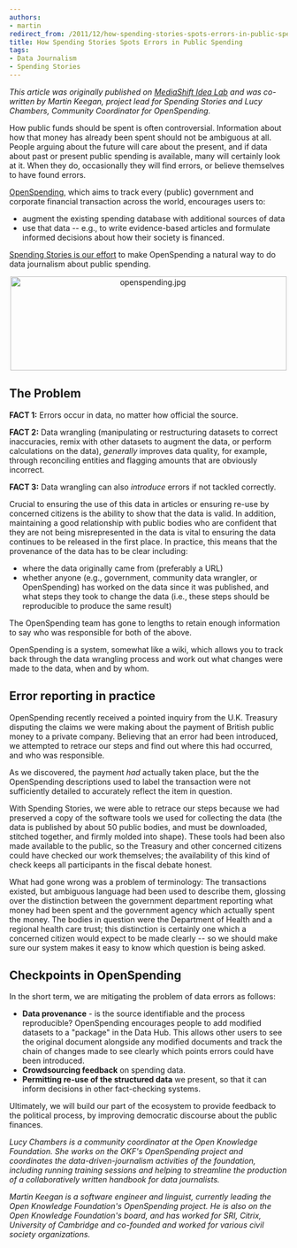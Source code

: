 ```yaml
--- 
authors:
- martin
redirect_from: /2011/12/how-spending-stories-spots-errors-in-public-spending/
title: How Spending Stories Spots Errors in Public Spending
tags: 
- Data Journalism
- Spending Stories
---
```

*This article was originally published on [MediaShift Idea Lab](http://www.pbs.org/idealab/2011/12/how-spending-stories-spots-errors-in-public-spending328.html) and was co-written by Martin Keegan, project lead for Spending Stories and Lucy Chambers, Community Coordinator for OpenSpending.*

How public funds should be spent is often controversial. Information about how that money has already been spent should not be ambiguous at all. People arguing about the future will care about the present, and if data about past or present public spending is available, many will certainly look at it. When they do, occasionally they will find errors, or believe themselves to have found errors.
 
[OpenSpending](http://openspending.org/), which aims to track every (public) government and corporate financial transaction across the world, encourages users to: 

 * augment the existing spending database with additional sources of data 
 * use that data -- e.g., to write evidence-based articles and formulate informed decisions about how their society is financed.

[Spending Stories is our effort](http://www.pbs.org/idealab/2011/09/spending-stories-to-help-journalists-analyze-spending-data258.html) to make OpenSpending a natural way to do data journalism about public spending.

<img alt="openspending.jpg" src="http://www.pbs.org/idealab/openspending.jpg" width="500" height="170" class="mt-image-center" style="text-align: center; display: block; margin: 0 auto 20px;" />

## The Problem

**FACT 1:** Errors occur in data, no matter how official the source. 

**FACT 2:** Data wrangling (manipulating or restructuring datasets to correct inaccuracies, remix with other datasets to augment the data, or perform calculations on the data), *generally* improves data quality, for example, through reconciling entities and flagging amounts that are obviously incorrect. 

**FACT 3:** Data wrangling can also *introduce* errors if not tackled correctly.

Crucial to ensuring the use of this data in articles or ensuring re-use by concerned citizens is the ability to show that the data is valid. In addition, maintaining a good relationship with public bodies who are confident that they are not being misrepresented in the data is vital to ensuring the data continues to be released in the first place. In practice, this means that the provenance of the data has to be clear including: 

 * where the data originally came from (preferably a URL)
 * whether anyone (e.g., government, community data wrangler, or OpenSpending) has worked on the data since it was published, and what steps they took to change the data (i.e., these steps should be reproducible to produce the same result)

The OpenSpending team has gone to lengths to retain enough information to say who was responsible for both of the above. 

OpenSpending is a system, somewhat like a wiki, which allows you to track back through the data wrangling process and work out what changes were made to the data, when and by whom.

## Error reporting in practice

OpenSpending recently received a pointed inquiry from the U.K. Treasury disputing the claims we were making about the payment of British public money to a private company. Believing that an error had been introduced, we attempted to retrace our steps and find out where this had occurred, and who was responsible.

As we discovered, the payment *had* actually taken place, but the the OpenSpending descriptions used to label the transaction were not sufficiently detailed to accurately reflect the item in question.

With Spending Stories, we were able to retrace our steps because we had preserved a copy of the software tools we used for collecting the data (the data is published by about 50 public bodies, and must be downloaded, stitched together, and firmly molded into shape). These tools had been also made available to the public, so the Treasury and other concerned citizens could have checked our work themselves; the availability of this kind of check keeps all participants in the fiscal debate honest.

What had gone wrong was a problem of terminology: The transactions existed, but ambiguous language had been used to describe them, glossing over the distinction between the government department reporting what money had been spent and the government agency which actually spent the money. The bodies in question were the Department of Health and a regional health care trust; this distinction is certainly one which a concerned citizen would expect to be made clearly -- so we should make sure our system makes it easy to know which question is being asked.

## Checkpoints in OpenSpending

In the short term, we are mitigating the problem of data errors as follows:

 * **Data provenance** - is the source identifiable and the process reproducible? OpenSpending encourages people to add modified datasets to a "package" in the Data Hub. This allows other users to see the original document alongside any modified documents and track the chain of changes made to see clearly which points errors could have been introduced. 
 * **Crowdsourcing feedback** on spending data.
 * **Permitting re-use of the structured data** we present, so that it can inform decisions in other fact-checking systems.

Ultimately, we will build our part of the ecosystem to provide feedback to the political process, by improving democratic discourse about the public finances.

*Lucy Chambers is a community coordinator at the Open Knowledge Foundation. She works on the OKF's OpenSpending project and coordinates the data-driven-journalism activities of the foundation, including running training sessions and helping to streamline the production of a collaboratively written handbook for data journalists.*

*Martin Keegan is a software engineer and linguist, currently leading the Open Knowledge Foundation's OpenSpending project. He is also on the Open Knowledge Foundation's board, and has worked for SRI, Citrix, University of Cambridge and co-founded and worked for various civil society organizations.*
